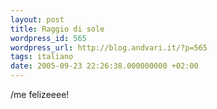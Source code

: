 ```yaml
---
layout: post
title: Raggio di sole
wordpress_id: 565
wordpress_url: http://blog.andvari.it/?p=565
tags: italiano
date: 2005-09-23 22:26:38.000000000 +02:00
---
```

/me felizeeee!
